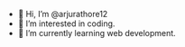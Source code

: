 - 👋 Hi, I’m @arjurathore12
- 👀 I’m interested in coding.
- 🌱 I’m currently learning web development.

<!---
arjurathore12/arjurathore12 is a ✨ special ✨ repository because its `README.md` (this file) appears on your GitHub profile.
You can click the Preview link to take a look at your changes.
--->
